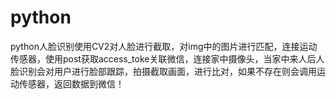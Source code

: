 # python
python人脸识别使用CV2对人脸进行截取，对img中的图片进行匹配，连接运动传感器，使用post获取access_toke关联微信，连接家中摄像头，当家中来人后人脸识别会对用户进行脸部跟踪，拍摄截取画面，进行比对，如果不存在则会调用运动传感器，返回数据到微信！
